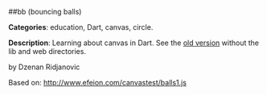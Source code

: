 
##bb (bouncing balls)

**Categories**: education, Dart, canvas, circle.

**Description**: Learning about canvas in Dart. 
See the [old version](https://github.com/dzenanr/balls) 
without the lib and web directories. 

by Dzenan Ridjanovic

Based on:
http://www.efeion.com/canvastest/balls1.js

